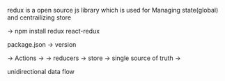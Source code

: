 redux is a open source js library which is used for Managing state(global) and centrailizing store

-> npm install redux react-redux

package.json -> version

-> Actions -> 
-> reducers
-> store -> single source of truth -> 

unidirectional data flow